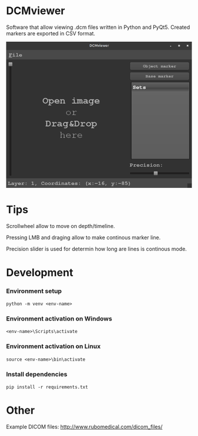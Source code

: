 # DCMviewer

Software that allow viewing .dcm files written in Python and PyQt5.
Created markers are exported in CSV format.

![](demo.gif)

# Tips

Scrollwheel allow to move on depth/timeline.

Pressing LMB and draging allow to make continous marker line.

Precision slider is used for determin how long are lines is continous mode.

# Development

### Environment setup

```
python -m venv <env-name>
```

### Environment activation on Windows

```
<env-name>\Scripts\activate
```

### Environment activation on Linux

```
source <env-name>\bin\activate
```

### Install dependencies

```
pip install -r requirements.txt
```

# Other
Example DICOM files:
http://www.rubomedical.com/dicom_files/

